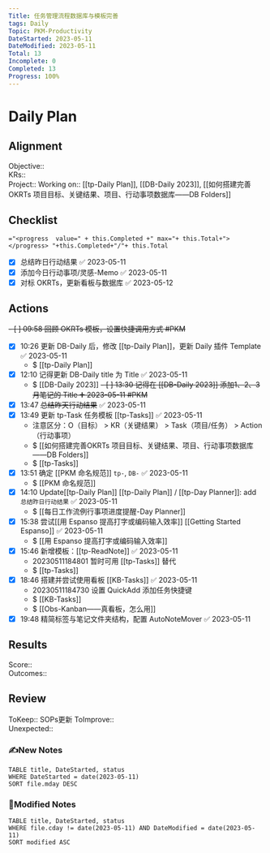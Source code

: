 ```yaml
---
Title: 任务管理流程数据库与模板完善
tags: Daily
Topic: PKM-Productivity
DateStarted: 2023-05-11
DateModified: 2023-05-11
Total: 13
Incomplete: 0
Completed: 13
Progress: 100%
---
```

# Daily Plan
## Alignment
Objective::  
KRs::  
Project:: 
Working on:: [[tp-Daily Plan]], [[DB-Daily 2023]], [[如何搭建完善OKRTs 项目目标、关键结果、项目、行动事项数据库——DB Folders]]
## Checklist
`="<progress  value=" + this.Completed +" max="+ this.Total+"></progress> "+this.Completed+"/"+ this.Total`
- [x] 总结昨日行动结果 ✅ 2023-05-11
- [x] 添加今日行动事项/灵感-Memo ✅ 2023-05-11
- [x] 对标 OKRTs，更新看板与数据库 ✅ 2023-05-12
## Actions
~~- [ ] 09:58 回顾 OKRTs 模板，设置快捷调用方式 #PKM~~ 
- [x] 10:26 更新 DB-Daily 后，修改 [[tp-Daily Plan]]，更新 Daily 插件 Template ✅ 2023-05-11
	- $ [[tp-Daily Plan]]
- [x] 12:10 记得更新 DB-Daily title 为 Title ✅ 2023-05-11
	- $ [[DB-Daily 2023]]
~~- [ ] 13:30 记得在 [[DB-Daily 2023]] 添加1、2、3月笔记的 Title ➕ 2023-05-11 #PKM~~ 
- [x] 13:47 ~~总结昨天行动结果~~ ✅ 2023-05-11
- [x] 13:49 更新 tp-Task 任务模板 [[tp-Tasks]] ✅ 2023-05-11
	- 注意区分：O（目标） > KR（关键结果） > Task（项目/任务） > Action（行动事项）
	- $ [[如何搭建完善OKRTs 项目目标、关键结果、项目、行动事项数据库——DB Folders]]
	- $ [[tp-Tasks]]
- [x] 13:51 确定 [[PKM 命名规范]] `tp-`, `DB-` ✅ 2023-05-11
	- $ [[PKM 命名规范]]
- [x] 14:10 Update[[tp-Daily Plan]] [[tp-Daily Plan]] / [[tp-Day Planner]]: add `总结昨日行动结果` ✅ 2023-05-11
	- $ [[每日工作流例行事项进度提醒-Day Planner]]
- [x] 15:38 尝试[[用 Espanso 提高打字或编码输入效率]] [[Getting Started  Espanso]] ✅ 2023-05-11
	- $ [[用 Espanso 提高打字或编码输入效率]]
- [x] 15:46 新增模板：[[tp-ReadNote]] ✅ 2023-05-11
    - 20230511184801 暂时可用 [[tp-Tasks]] 替代
    - $ [[tp-Tasks]]
- [x] 18:46 搭建并尝试使用看板 [[KB-Tasks]] ✅ 2023-05-11
    - 20230511184730 设置 QuickAdd 添加任务快捷键
    - $ [[KB-Tasks]]
    - $ [[Obs-Kanban——真看板，怎么用]]
- [x] 19:48 精简标签与笔记文件夹结构，配置 AutoNoteMover ✅ 2023-05-11
## Results
Score::  
Outcomes::
## Review
ToKeep:: SOPs更新
ToImprove::  
Unexpected::  
### ✍️New Notes

```dataview
TABLE title, DateStarted, status
WHERE DateStarted = date(2023-05-11)
SORT file.mday DESC
```

### 📝Modified Notes

```dataview
TABLE title, DateStarted, status
WHERE file.cday != date(2023-05-11) AND DateModified = date(2023-05-11)
SORT modified ASC
```
